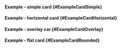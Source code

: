 #### Example - simple card {#ExampleCardSimple}

<div class="example">
  <example name="ExampleCardSimple"></example>
</div>

#### Example - horizontal card {#ExampleCardHorizontal}

<div class="example">
  <example name="ExampleCardHorizontal"></example>
</div>

#### Example - overlay car {#ExampleCardOverlay}

<div class="example">
  <example name="ExampleCardOverlay"></example>
</div>

#### Example - flat card {#ExampleCardRounded}

<div class="example">
  <example name="ExampleCardRounded"></example>
</div>
